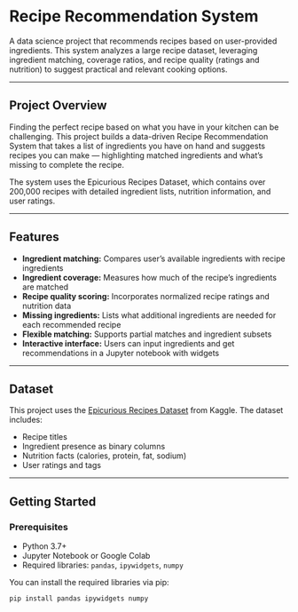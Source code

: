 # Recipe Recommendation System

A data science project that recommends recipes based on user-provided ingredients. This system analyzes a large recipe dataset, leveraging ingredient matching, coverage ratios, and recipe quality (ratings and nutrition) to suggest practical and relevant cooking options.

---

## Project Overview

Finding the perfect recipe based on what you have in your kitchen can be challenging. This project builds a data-driven Recipe Recommendation System that takes a list of ingredients you have on hand and suggests recipes you can make — highlighting matched ingredients and what’s missing to complete the recipe.

The system uses the Epicurious Recipes Dataset, which contains over 200,000 recipes with detailed ingredient lists, nutrition information, and user ratings.

---

## Features

- **Ingredient matching:** Compares user’s available ingredients with recipe ingredients  
- **Ingredient coverage:** Measures how much of the recipe’s ingredients are matched  
- **Recipe quality scoring:** Incorporates normalized recipe ratings and nutrition data  
- **Missing ingredients:** Lists what additional ingredients are needed for each recommended recipe  
- **Flexible matching:** Supports partial matches and ingredient subsets  
- **Interactive interface:** Users can input ingredients and get recommendations in a Jupyter notebook with widgets  

---

## Dataset

This project uses the [Epicurious Recipes Dataset](https://www.kaggle.com/datasets/hugodarwood/epirecipes) from Kaggle. The dataset includes:  

- Recipe titles  
- Ingredient presence as binary columns  
- Nutrition facts (calories, protein, fat, sodium)  
- User ratings and tags  

---

## Getting Started

### Prerequisites

- Python 3.7+  
- Jupyter Notebook or Google Colab  
- Required libraries: `pandas`, `ipywidgets`, `numpy`  

You can install the required libraries via pip:

```bash
pip install pandas ipywidgets numpy
